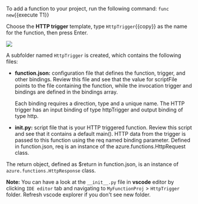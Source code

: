 
To add a function to your project, run the following command:
`func new`{{execute T1}}

Choose the **HTTP trigger** template, type `HttpTrigger`{{copy}} as the name for the function, then press Enter.

![](https://github.com/fenago/katacoda-scenarios/raw/master/azure-functions/azure-functions-python/steps/5/1.JPG)

A subfolder named `HttpTrigger` is created, which contains the following files:

- **function.json:** configuration file that defines the function, trigger, and other bindings. Review this file and see that the value for scriptFile points to the file containing the function, while the invocation trigger and bindings are defined in the bindings array.

    Each binding requires a direction, type and a unique name. The HTTP trigger has an input binding of type httpTrigger and output binding of type http.

- **__init__.py:** script file that is your HTTP triggered function. Review this script and see that it contains a default main(). HTTP data from the trigger is passed to this function using the req named binding parameter. Defined in function.json, req is an instance of the azure.functions.HttpRequest class.

The return object, defined as $return in function.json, is an instance of `azure.functions.HttpResponse` class.

**Note:** You can have a look at the `__init__.py` file in **vscode** editor by clicking `IDE editor` tab and navigating to `MyFunctionProj` > `HttpTrigger` folder. Refresh vscode explorer if you don't see new folder.